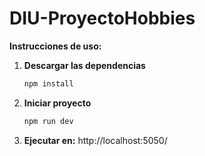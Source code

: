 # DIU-ProyectoHobbies

**Instrucciones de uso:**
1. **Descargar las dependencias**
   ```bash
   npm install
2. **Iniciar proyecto**
   ```bash
   npm run dev
3. **Ejecutar en:** http://localhost:5050/

   

  
